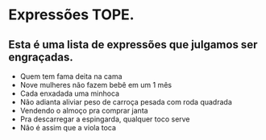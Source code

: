# Expressões TOPE.

## Esta é uma lista de expressões que julgamos ser engraçadas.

* Quem tem fama deita na cama
* Nove mulheres não fazem bebê em um 1 mês
* Cada enxadada uma minhoca
* Não adianta aliviar peso de carroça pesada com roda quadrada
* Vendendo o almoço pra comprar janta
* Pra descarregar a espingarda, qualquer toco serve
* Não é assim que a viola toca